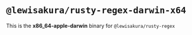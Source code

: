 # `@lewisakura/rusty-regex-darwin-x64`

This is the **x86_64-apple-darwin** binary for `@lewisakura/rusty-regex`
